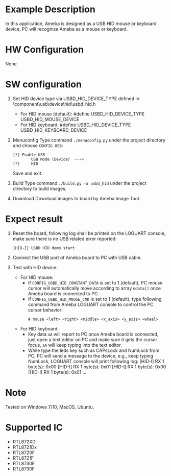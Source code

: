 # Example Description

In this application, Ameba is designed as a USB HID mouse or keyboard device, PC will recognize Ameba as a mouse or keyboard.

# HW Configuration

None

# SW configuration

1. Set HID device type via USBD_HID_DEVICE_TYPE defined in <sdk>\component\usb\device\hid\usbd_hid.h
	- For HID mouse (default):
	#define USBD_HID_DEVICE_TYPE		USBD_HID_MOUSE_DEVICE
	- For HID keyboard:
	#define USBD_HID_DEVICE_TYPE		USBD_HID_KEYBOARD_DEVICE

2. Menuconfig
	Type command `./menuconfig.py` under the project directory and choose `CONFIG USB`:
	```
	[*] Enable USB
			USB Mode (Device)  --->
	[*] 	HID
	```
	Save and exit.

3. Build
   Type command `./build.py -a usbd_hid` under the project directory to build images.

4. Download
	Download images to board by Ameba Image Tool.

# Expect result

1. Reset the board, following log shall be printed on the LOGUART console, make sure there is no USB related error reported:
	```
	[HID-I] USBD HID demo start
	```

2. Connect the USB port of Ameba board to PC with USB cable.

3. Test with HID device:
	- For HID mouse:
		- If `CONFIG_USBD_HID_CONSTANT_DATA` is set to 1 (default), PC mouse cursor will automatically move according to array `mdata[]` once Ameba board is connected to PC.
		- If `CONFIG_USBD_HID_MOUSE_CMD` is set to 1 (default), type following command from Ameba LOGUART console to control the PC cursor behavior:
			```
			# mouse <left> <right> <middle> <x_axis> <y_axis> <wheel>
			```
	- For HID keyboard:
		- Key data `aA` will report to PC once Ameba board is connected, just open a text editor on PC and make sure it gets the cursor focus, `aA` will keep typing into the text editor.
		- While type the leds key such as CAPsLock and NumLock from PC, PC will send a message to the device, e.g., keep typing NumLock, LOGUART console will print following log:
			[HID-I] RX 1 byte(s): 0x00
			[HID-I] RX 1 byte(s): 0x01
			[HID-I] RX 1 byte(s): 0x00
			[HID-I] RX 1 byte(s): 0x01
			...

# Note

Tested on Windows 7/10, MacOS, Ubuntu.

# Supported IC

- RTL872XD
- RTL8721Dx
- RTL8720F
- RTL8721F
- RTL8730E
- RTL8730F